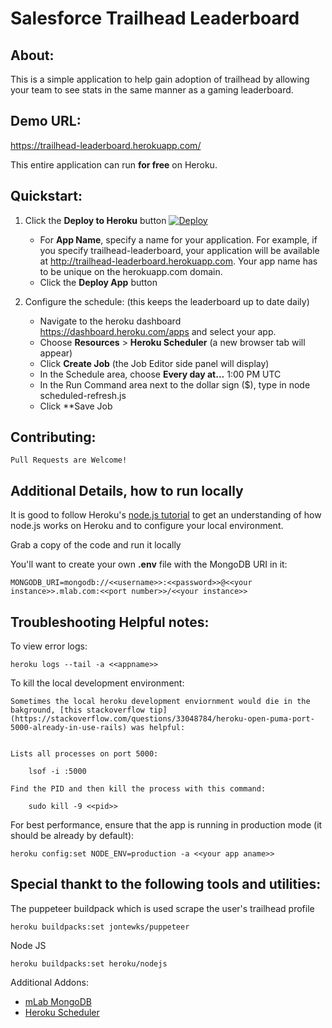 # Salesforce Trailhead Leaderboard


## About:

This is a simple application to help gain adoption of trailhead by allowing your team to see stats in the same manner as a gaming leaderboard.

## Demo URL:

https://trailhead-leaderboard.herokuapp.com/

This entire application can run **for free** on Heroku.


## Quickstart:

1. Click the **Deploy to Heroku** button
    [![Deploy](https://www.herokucdn.com/deploy/button.png)](https://heroku.com/deploy)

    - For **App Name**, specify a name for your application. For example, if you specify trailhead-leaderboard, your application will be available at http://trailhead-leaderboard.herokuapp.com. Your app name has to be unique on the herokuapp.com domain.
    - Click the **Deploy App** button
    
2. Configure the schedule: (this keeps the leaderboard up to date daily)
    - Navigate to the heroku dashboard https://dashboard.heroku.com/apps and select your app.
    - Choose **Resources** > **Heroku Scheduler** (a new browser tab will appear)
    - Click **Create Job**  (the Job Editor side panel will display)
    - In the Schedule area, choose **Every day at...** 1:00 PM UTC 
    - In the Run Command area next to the dollar sign ($), type in
       node scheduled-refresh.js
    - Click **Save Job
    

## Contributing:

`Pull Requests are Welcome!`

## Additional Details, how to run locally

It is good to follow Heroku's [node.js tutorial](https://devcenter.heroku.com/articles/getting-started-with-nodejs) to get an understanding of how node.js works on Heroku and to configure your local environment.

Grab a copy of the code and run it locally

You'll want to create your own **.env** file with the MongoDB URI in it:

    MONGODB_URI=mongodb://<<username>>:<<password>>@<<your instance>>.mlab.com:<<port number>>/<<your instance>>



## Troubleshooting Helpful notes:

To view error logs:

    heroku logs --tail -a <<appname>>

To kill the local development environment:

    Sometimes the local heroku development enviornment would die in the bakground, [this stackoverflow tip](https://stackoverflow.com/questions/33048784/heroku-open-puma-port-5000-already-in-use-rails) was helpful:


    Lists all processes on port 5000:

        lsof -i :5000 

    Find the PID and then kill the process with this command:

        sudo kill -9 <<pid>>

For best performance, ensure that the app is running in production mode (it should be already by default):

    heroku config:set NODE_ENV=production -a <<your app aname>>

## Special thankt to the following tools and utilities:

The puppeteer buildpack which is used scrape the user's trailhead profile

    heroku buildpacks:set jontewks/puppeteer

Node JS

    heroku buildpacks:set heroku/nodejs

Additional Addons:

 - [mLab MongoDB](https://elements.heroku.com/addons/mongolab)
 - [Heroku Scheduler](https://elements.heroku.com/addons/scheduler)